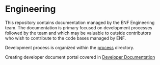 # Engineering

This repository contains documentation managed by the ENF Engineering team. The documentation is primary focused on development processes followed by the team and which may be valuable to outside contributors who wish to contribute to the code bases managed by ENF.

Development process is organized within the [process](./process/) directory.

Creating developer document portal covered in [Developer Documentation](/developer_documentation/README.md)
